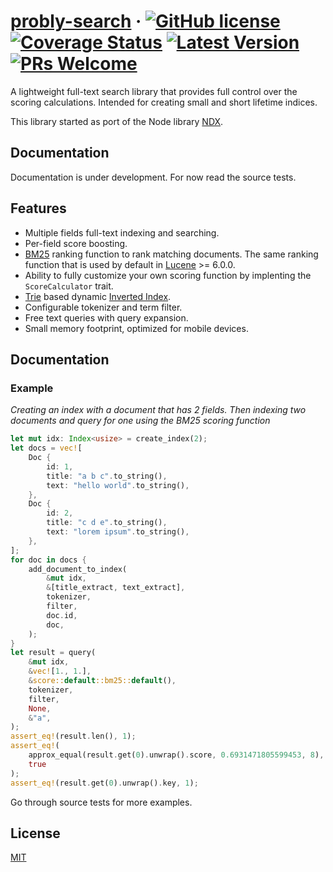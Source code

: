 # [probly-search](https://github.com/quantleaf/probly-search) &middot; [![GitHub license](https://img.shields.io/badge/license-MIT-blue.svg)](https://github.com/quantleaf/probly-search/blob/master/LICENSE) [![Coverage Status](https://coveralls.io/repos/github/quantleaf/probly-search/badge.svg?branch=master&service=github)](https://coveralls.io/github/quantleaf/probly-search?branch=master) [![Latest Version]][crates.io] [![PRs Welcome](https://img.shields.io/badge/PRs-welcome-brightgreen.svg)](https://github.com/quantleaf/probly-search)

[Latest Version]: https://img.shields.io/crates/v/probly-search.svg
[crates.io]: https://crates.io/crates/probly-search

A lightweight full-text search library that provides full control over the scoring calculations. Intended for creating small and short lifetime indices. 

This library started as port of the Node library [NDX](https://github.com/ndx-search/ndx).

## Documentation

Documentation is under development. For now read the source tests.

## Features 

- Multiple fields full-text indexing and searching.
- Per-field score boosting.
- [BM25](https://en.wikipedia.org/wiki/Okapi_BM25) ranking function to rank matching documents. The same ranking function that is used by default in [Lucene](http://lucene.apache.org/core/) >= 6.0.0.
- Ability to fully customize your own scoring function by implenting the `ScoreCalculator` trait. 
- [Trie](https://en.wikipedia.org/wiki/Trie) based dynamic
  [Inverted Index](https://en.wikipedia.org/wiki/Inverted_index).
- Configurable tokenizer and term filter.
- Free text queries with query expansion.
- Small memory footprint, optimized for mobile devices.

## Documentation 


### Example
*Creating an index with a document that has 2 fields. Then indexing two documents and query for one using the BM25 scoring function*
```rust
let mut idx: Index<usize> = create_index(2);
let docs = vec![
    Doc {
        id: 1,
        title: "a b c".to_string(),
        text: "hello world".to_string(),
    },
    Doc {
        id: 2,
        title: "c d e".to_string(),
        text: "lorem ipsum".to_string(),
    },
];
for doc in docs {
    add_document_to_index(
        &mut idx,
        &[title_extract, text_extract],
        tokenizer,
        filter,
        doc.id,
        doc,
    );
}
let result = query(
    &mut idx,
    &vec![1., 1.],
    &score::default::bm25::default(),
    tokenizer,
    filter,
    None,
    &"a",
);
assert_eq!(result.len(), 1);
assert_eq!(
    approx_equal(result.get(0).unwrap().score, 0.6931471805599453, 8),
    true
);
assert_eq!(result.get(0).unwrap().key, 1);
```

Go through source tests for more examples.
## License

[MIT](http://opensource.org/licenses/MIT)

